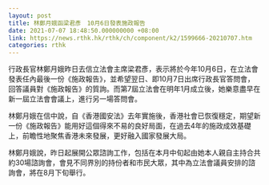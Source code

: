 ```yaml
---
layout: post
title: 林鄭月娥函梁君彥　10月6日發表施政報告
date: 2021-07-07 18:48:50.000000000 +08:00
link: https://news.rthk.hk/rthk/ch/component/k2/1599666-20210707.htm
categories: rthk
---
```


行政長官林鄭月娥昨日去信立法會主席梁君彥，表示將於今年10月6日，在立法會發表任內最後一份《施政報告》，並希望翌日、即10月7日出席行政長官答問會，回答議員對《施政報告》的質詢。而第7屆立法會在明年1月成立後，她樂意盡早在新一屆立法會會議上，進行另一場答問會。

林鄭月娥在信中說，自《香港國安法》去年實施後，香港社會已恢復穩定，期望新一份《施政報告》能用好這個得來不易的良好局面，在過去4年的施政成效基礎上，前瞻性地聚焦香港未來發展，更好融入國家發展大局。

林鄭月娥說，昨日起展開公眾諮詢工作，包括在本月中旬起由她本人親自主持合共約30場諮詢會，會見不同界別的持份者和市民大眾，其中為立法會議員安排的諮詢會，將在8月下旬舉行。
